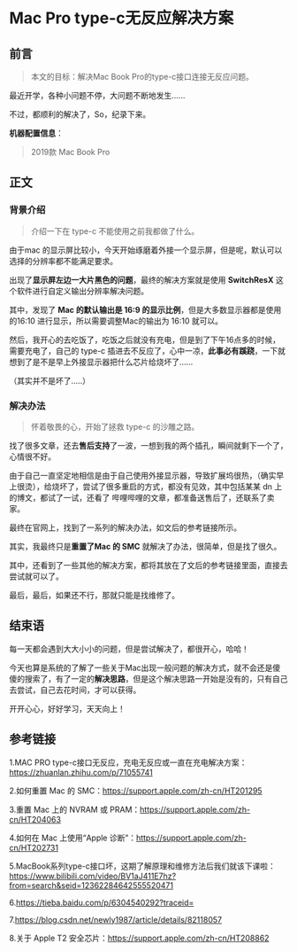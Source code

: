 # Mac Pro type-c无反应解决方案

## 前言

> 本文的目标：解决Mac Book Pro的type-c接口连接无反应问题。

最近开学，各种小问题不停，大问题不断地发生......

不过，都顺利的解决了，So，纪录下来。

**机器配置信息**：

> 2019款 Mac Book Pro



## 正文

### 背景介绍

> 介绍一下在 type-c 不能使用之前我都做了什么。
>

由于mac 的显示屏比较小，今天开始琢磨着外接一个显示屏，但是呢，默认可以选择的分辨率都不能满足要求。

出现了**显示屏左边一大片黑色的问题**，最终的解决方案就是使用 **SwitchResX** 这个软件进行自定义输出分辨率解决问题。

其中，发现了 **Mac 的默认输出是 16:9 的显示比例**，但是大多数显示器都是使用的16:10 进行显示，所以需要调整Mac的输出为 16:10 就可以。

然后，我开心的去吃饭了，吃饭之后就没有充电，但是到了下午16点多的时候，需要充电了，自己的 type-c 插进去不反应了，心中一凉，**此事必有蹊跷**，一下就想到了是不是早上外接显示器把什么芯片给烧坏了......

（其实并不是坏了.....）





### 解决办法

> 怀着敬畏的心，开始了拯救 type-c 的沙雕之路。

找了很多文章，还去**售后支持**了一波，一想到我的两个插孔，瞬间就剩下一个了，心情很不好。

由于自己一直坚定地相信是由于自己使用外接显示器，导致扩展坞很热，（确实早上很烫），给烧坏了，尝试了很多重启的方式，都没有见效，其中包括某某 dn 上的博文，都试了一试，还看了 哔哩哔哩的文章，都准备送售后了，还联系了卖家。

最终在官网上，找到了一系列的解决办法，如文后的参考链接所示。

其实，我最终只是**重置了Mac 的 SMC** 就解决了办法，很简单，但是找了很久。

其中，还看到了一些其他的解决方案，都将其放在了文后的参考链接里面，直接去尝试就可以了。

最后，最后，如果还不行，那就只能是找维修了。





## 结束语

每一天都会遇到大大小小的问题，但是尝试解决了，都很开心，哈哈！

今天也算是系统的了解了一些关于Mac出现一般问题的解决方式，就不会还是傻傻的搜索了，有了一定的**解决思路**，但是这个解决思路一开始是没有的，只有自己去尝试，自己去花时间，才可以获得。

开开心心，好好学习，天天向上！







## 参考链接

1.MAC PRO type-c接口无反应，充电无反应或一直在充电解决方案：https://zhuanlan.zhihu.com/p/71055741

2.如何重置 Mac 的 SMC：https://support.apple.com/zh-cn/HT201295

3.重置 Mac 上的 NVRAM 或 PRAM：https://support.apple.com/zh-cn/HT204063

4.如何在 Mac 上使用“Apple 诊断”：https://support.apple.com/zh-cn/HT202731

5.MacBook系列type-c接口坏，这期了解原理和维修方法后我们就该下课啦：https://www.bilibili.com/video/BV1aJ411E7hz?from=search&seid=12362284642555520471

6.https://tieba.baidu.com/p/6304540292?traceid=

7.https://blog.csdn.net/newly1987/article/details/82118057

8.关于 Apple T2 安全芯片：https://support.apple.com/zh-cn/HT208862










